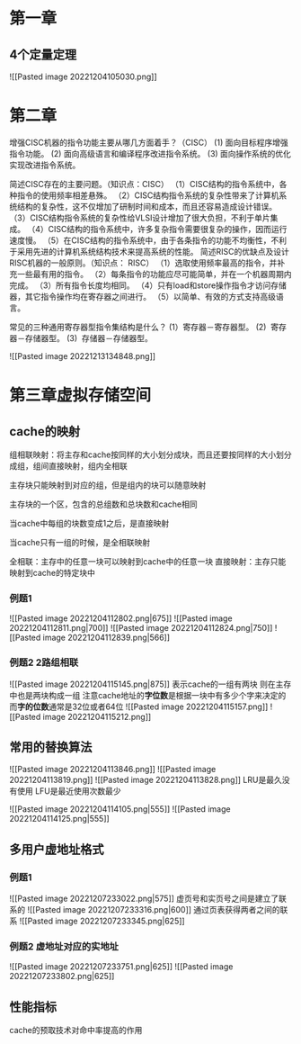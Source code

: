 # 第一章
## 4个定量定理
![[Pasted image 20221204105030.png]]

# 第二章
增强CISC机器的指令功能主要从哪几方面着手？（CISC）
(1) 面向目标程序增强指令功能。
(2) 面向高级语言和编译程序改进指令系统。
(3) 面向操作系统的优化实现改进指令系统。

简述CISC存在的主要问题。（知识点：CISC）
（1）CISC结构的指令系统中，各种指令的使用频率相差悬殊。
（2）CISC结构指令系统的复杂性带来了计算机系统结构的复杂性，这不仅增加了研制时间和成本，而且还容易造成设计错误。
（3）CISC结构指令系统的复杂性给VLSI设计增加了很大负担，不利于单片集成。
（4）CISC结构的指令系统中，许多复杂指令需要很复杂的操作，因而运行速度慢。
（5）在CISC结构的指令系统中，由于各条指令的功能不均衡性，不利于采用先进的计算机系统结构技术来提高系统的性能。
简述RISC的优缺点及设计RISC机器的一般原则。（知识点： RISC）
（1）选取使用频率最高的指令，并补充一些最有用的指令。
（2）每条指令的功能应尽可能简单，并在一个机器周期内完成。
（3）所有指令长度均相同。
（4）只有load和store操作指令才访问存储器，其它指令操作均在寄存器之间进行。
（5）以简单、有效的方式支持高级语言。

常见的三种通用寄存器型指令集结构是什么？
(1）寄存器－寄存器型。
(2)  寄存器－存储器型。
(3)  存储器－存储器型。

![[Pasted image 20221213134848.png]]

# 第三章虚拟存储空间
## cache的映射
组相联映射：将主存和cache按同样的大小划分成块，而且还要按同样的大小划分成组，组间直接映射，组内全相联

主存块只能映射到对应的组，但是组内的块可以随意映射

主存块的一个区，包含的总组数和总块数和cache相同

当cache中每组的块数变成1之后，是直接映射

当cache只有一组的时候，是全相联映射

全相联：主存中的任意一块可以映射到cache中的任意一块
直接映射：主存只能映射到cache的特定块中

### 例题1
![[Pasted image 20221204112802.png|675]]
![[Pasted image 20221204112811.png|700]]
![[Pasted image 20221204112824.png|750]]
![[Pasted image 20221204112839.png|566]]

### 例题2 2路组相联
![[Pasted image 20221204115145.png|875]]
表示cache的一组有两块
则在主存中也是两块构成一组
注意cache地址的**字位数**是根据一块中有多少个字来决定的
而**字的位数**通常是32位或者64位
![[Pasted image 20221204115157.png]]
![[Pasted image 20221204115212.png]]

## 常用的替换算法
![[Pasted image 20221204113846.png]]
![[Pasted image 20221204113819.png]]
![[Pasted image 20221204113828.png]]
LRU是最久没有使用
LFU是最近使用次数最少

![[Pasted image 20221204114105.png|555]]
![[Pasted image 20221204114125.png|555]]

## 多用户虚地址格式
### 例题1
![[Pasted image 20221207233022.png|575]]
虚页号和实页号之间是建立了联系的
![[Pasted image 20221207233316.png|600]]
通过页表获得两者之间的联系
![[Pasted image 20221207233345.png|625]]
### 例题2 虚地址对应的实地址
![[Pasted image 20221207233751.png|625]]
![[Pasted image 20221207233802.png|625]]

## 性能指标
cache的预取技术对命中率提高的作用